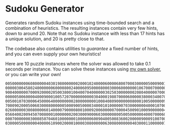 # Sudoku Generator

Generates random Sudoku instances using time-bounded search and a combination of heuristics.
The resulting instances contain very few hints, down to around 20.
Note that no Sudoku instance with less than 17 hints has a unique solution, and 20 is pretty close to that.

The codebase also contains utilities to _guarantee_ a fixed number of hints, and you can even supply your own heuristics!

Here are 10 puzzle instances where the solver was allowed to take 0.1 seconds per instance.
You can solve these instances using [my own solver](https://github.com/slyphix/sudoku), or you can write your own!

    005000000060800000403019800000002000102400006000068007000300000500090010001200390
    000003004580240000000600008002400060950000800030006000000010670007000000800034050
    900400000070009200002050038001004007040000003025030000000208040000070001050000000
    000005006000040009000100572070000000000304000198070000600000380003400700050009060
    005001070300064500064000000000280000000010084080900000008000100500000090007630008
    700090200050060300080000005000900500003400010100000070300000004000107000090280000
    026000000300800006014000079000080010009200600000700004500901000900000040000002080
    056040020094507008000100000002003000900060300000800500500000040007000600040000005
    000700000003000850704601000000010000006009040050083600200000900091007000000000021
    030000500000004000061090020000100003080000006300800000004030001100000070500609004
